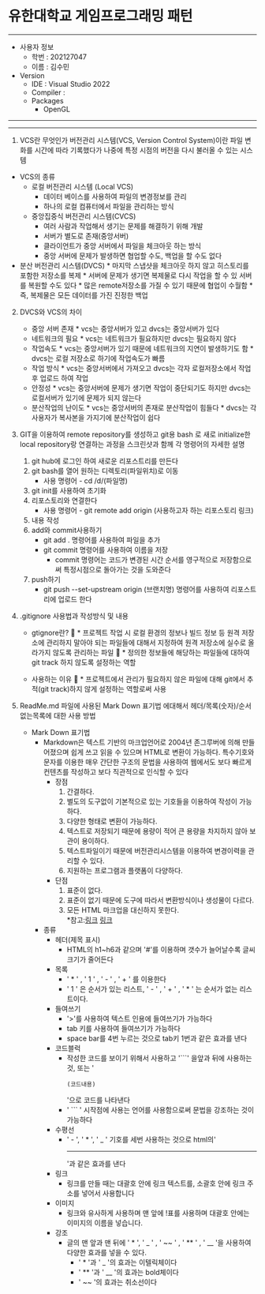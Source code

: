 # 유한대학교 게임프로그래밍 패턴
---
* 사용자 정보
    * 학번 : 202127047
    * 이름 : 김수민
* Version
    * IDE : Visual Studio 2022
    * Compiler : 
    * Packages
        * OpenGL
---
---
1. VCS란 무엇인가
버전관리 시스템(VCS, Version Control System)이란 파일 변화를 시간에 따라 기록했다가 나중에 특정 시점의 버전을 다시 불러올 수 있는 시스템

* VCS의 종류
    * 로컬 버전관리 시스템 (Local VCS)
        * 데이터 베이스를 사용하여 파일의 변경정보를 관리
        * 하나의 로컬 컴퓨터에서 파일을 관리하는 방식
    * 중앙집중식 버전관리 시스템(CVCS)
        * 여러 사람과 작업해서 생기는 문제를 해결하기 위해 개발
        * 서버가 별도로 존재(중앙서버)
        * 클라이언트가 중앙 서버에서 파일을 체크아웃 하는 방식
        * 중앙 서버에 문제가 발생하면 협업할 수도, 백업을 할 수도 없다
* 분산 버전관리 시스템(DVCS)
        * 마지막 스냅샷을 체크아웃 하지 않고 히스토리를 포함한 저장소를 복제
        * 서버에 문제가 생기면 복제물로 다시 작업을 할 수 있 서버를 복원할 수도 있다
        * 많은 remote저장소를 가질 수 있기 때문에 협업이 수월함
        * 즉, 복제물은 모든 데이터를 가진 진정한 백업


2. DVCS와 VCS의 차이
   * 중앙 서버 존재
            * vcs는 중앙서버가 있고 dvcs는 중앙서버가 있다
   * 네트워크의 필요
            * vcs는 네트워크가 필요하지만 dvcs는 필요하지 않다
   * 작업속도
            * vcs는 중앙서버가 있기 때문에 네트워크의 지연이 발생하기도 함
            * dvcs는 로컬 저장소로 하기에 작업속도가 빠름
   * 작업 방식
            * vcs는 중앙서버에서 가져오고 dvcs는 각자 로컬저장소에서 작업 후 업로드 하여 작업
   * 안정성
            * vcs는 중앙서버에 문제가 생기면 작업이 중단되기도 하지만 dvcs는 로컬서버가 있기에 문제가 되지 않는다
   * 분산작업의 난이도
            * vcs는 중앙서버의 존재로 분산작업이 힘들다
            * dvcs는 각 사용자가 복사본을 가지기에 분산작업이 쉽다

3.  GIT을 이용하여 remote repository를 생성하고 git용 bash 로 새로 initialize한 local repository랑 연결하는 과정을 스크린샷과 함께 각 명령어의 자세한 설명
    1. git hub에 로그인 하여 새로운 리포스트리를 만든다
    2. git bash를 열어 원하는 디렉토리(파일위치)로 이동
        * 사용 명령어 - cd /d/(파일명)
    3. git init를 사용하여 초기화
    4. 리포스토리와 연결한다
        * 사용 명령어 - git remote add origin (사용하고자 하는 리포스토리 링크)
    5. 내용 작성
    6. add와 commit사용하기
        * git add . 명령어를 사용하여 파일을 추가
        * git commit 명령어를 사용하여 이름을 저장
            - commit 명령어는 코드가 변경된 시간 순서를 영구적으로 저장함으로써 특정시점으로 돌아가는 것을 도와준다
    7. push하기
        * git push --set-upstream origin (브랜치명) 명령어를 사용하여 리포스트리에 업로드 한다

4. .gitignore 사용법과 작성방식 및 내용
    * gtignore란?
	    * 프로젝트 작업 시  로컬 환경의 정보나 빌드 정보 등 원격 저장소에 관리하지 말아야 되는 파일들에 대해서 지정하여 원격 저장소에 실수로 올라가지 않도록 관리하는 파일
	    * 정의한 정보들에 해당하는 파일들에 대하여 git track 하지 않도록 설정하는 역할

    * 사용하는 이유
	    * 프로젝트에서 관리가 필요하지 않은 파일에 대해 git에서 추적(git track)하지 않게 설정하는 역할로써 사용

5. ReadMe.md 파일에 사용된 Mark Down 표기법 에대해서 헤더/목록(숫자)/순서없는목록에 대한 사용 방법
    * Mark Down 표기법
        * Markdown은 텍스트 기반의 마크업언어로 2004년 존그루버에 의해 만들어졌으며 쉽게 쓰고 읽을 수 있으며 HTML로 변환이 가능하다. 특수기호와 문자를 이용한 매우 간단한 구조의 문법을 사용하여 웹에서도 보다 빠르게 컨텐츠를 작성하고 보다 직관적으로 인식할 수 있다
            * 장점
                1. 간결하다.
                2. 별도의 도구없이 기본적으로 있는 기호들을 이용하여 작성이 가능하다.
                3. 다양한 형태로 변환이 가능하다.
                4. 텍스트로 저장되기 때문에 용량이 적어 큰 용량을 차지하지 않아  보관이 용이하다.
                5. 텍스트파일이기 때문에 버전관리시스템을 이용하여 변경이력을 관리할 수 있다.
                6. 지원하는 프로그램과 플랫폼이 다양하다.
            * 단점
                1. 표준이 없다.
                2. 표준이 없기 때문에 도구에 따라서 변환방식이나 생성물이 다르다.
                3. 모든 HTML 마크업을 대신하지 못한다.                
                *참고:[링크](https://gist.github.com/ihoneymon/652be052a0727ad59601) [링크](https://velog.io/@yuuuye/velog-%EB%A7%88%ED%81%AC%EB%8B%A4%EC%9A%B4MarkDown-%EC%9E%91%EC%84%B1%EB%B2%95*)
        * 종류
            * 헤더(제목 표시)
                * HTML의 h1~h6과 같으며 '#'를 이용하며 갯수가 늘어날수록 글씨 크기가 줄어든다
            * 목록
                * ' * ' , ' 1 ' , ' - ' , ' + ' 를 이용한다
                * ' 1 ' 은 순서가 있는 리스트, ' - ' , ' + ' , ' * ' 는 순서가 없는 리스트이다.
            * 들여쓰기
                * '>'를 사용하여 텍스트 인용에 들여쓰기가 가능하다
                * tab 키를 사용하여 들여쓰기가 가능하다
                * space bar를 4번 누르는 것으로 tab키 1번과 같은 효과를 낸다
            * 코드블럭
                * 작성한 코드를 보이기 위해서 사용하고 '```' 을앞과 뒤에 사용하는 것, 또는 '<pre><code>(코드내용)</code></pre>'으로 코드를 나타낸다
                *  ' ``` ' 시작점에 사용는 언어를 사용함으로써 문법을 강조하는 것이 가능하다
            * 수평선 
                * ' - ', ' * ', ' _ ' 기호를 세번 사용하는 것으로 html의'<hr>'과 같은 효과를 낸다
            * 링크
                * 링크를 만들 때는 대괄호 안에 링크 텍스트를, 소괄호 안에 링크 주소를 넣어서 사용합니다
            * 이미지
                * 링크와 유사하게 사용하며 맨 앞에 !표를 사용하며 대괄호 안에는 이미지의 이름을 넣습니다.
            * 강조
                * 글의 맨 앞과 맨 뒤에 ' * ', ' _ ' , ' ~~ ' , ' ** ' , ' __ '을 사용하여 다양한 효과를 넣을 수 있다.
                    * ' * '과 '  _ '의 효과는 이텔릭체이다
                    *  ' ** '과 ' __ '의 효과는 bold체이다
                    * ' ~~ '의 효과는 취소선이다

